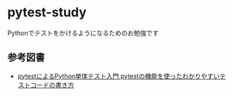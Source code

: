 # pytest-study
Pythonでテストをかけるようになるためのお勉強です

## 参考図書
- [pytestによるPython単体テスト入門 pytestの機能を使ったわかりやすいテストコードの書き方](https://booth.pm/ja/items/4140218)
